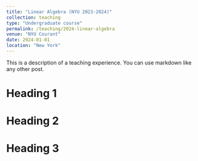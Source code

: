 ```yaml
---
title: "Linear Algebra (NYU 2023-2024)"
collection: teaching
type: "Undergraduate course"
permalink: /teaching/2024-linear-algebra
venue: "NYU Courant"
date: 2024-01-01
location: "New York"
---
```


This is a description of a teaching experience. You can use markdown like any other post.

Heading 1
======

Heading 2
======

Heading 3
======
